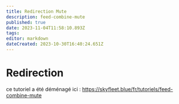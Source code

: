 ```yaml
---
title: Redirection Mute
description: feed-combine-mute
published: true
date: 2023-11-04T11:58:10.893Z
tags: 
editor: markdown
dateCreated: 2023-10-30T16:40:24.651Z
---
```


# Redirection

ce tutoriel a été déménagé ici : https://skyfleet.blue/fr/tutoriels/feed-combine-mute